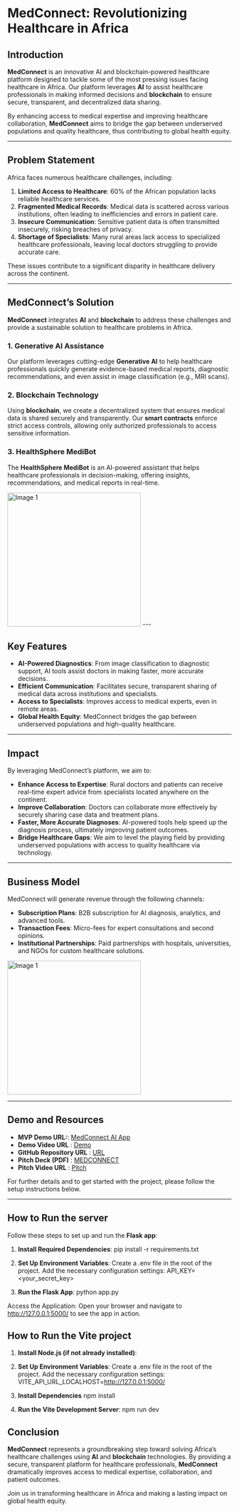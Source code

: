 # MedConnect: Revolutionizing Healthcare in Africa

## Introduction
**MedConnect** is an innovative AI and blockchain-powered healthcare platform designed to tackle some of the most pressing issues facing healthcare in Africa. Our platform leverages **AI** to assist healthcare professionals in making informed decisions and **blockchain** to ensure secure, transparent, and decentralized data sharing.

By enhancing access to medical expertise and improving healthcare collaboration, **MedConnect** aims to bridge the gap between underserved populations and quality healthcare, thus contributing to global health equity.

---

## Problem Statement

Africa faces numerous healthcare challenges, including:

1. **Limited Access to Healthcare**: 60% of the African population lacks reliable healthcare services.
2. **Fragmented Medical Records**: Medical data is scattered across various institutions, often leading to inefficiencies and errors in patient care.
3. **Insecure Communication**: Sensitive patient data is often transmitted insecurely, risking breaches of privacy.
4. **Shortage of Specialists**: Many rural areas lack access to specialized healthcare professionals, leaving local doctors struggling to provide accurate care.

These issues contribute to a significant disparity in healthcare delivery across the continent.

---

## MedConnect’s Solution

**MedConnect** integrates **AI** and **blockchain** to address these challenges and provide a sustainable solution to healthcare problems in Africa.

### 1. **Generative AI Assistance**
Our platform leverages cutting-edge **Generative AI** to help healthcare professionals quickly generate evidence-based medical reports, diagnostic recommendations, and even assist in image classification (e.g., MRI scans).

### 2. **Blockchain Technology**
Using **blockchain**, we create a decentralized system that ensures medical data is shared securely and transparently. Our **smart contracts** enforce strict access controls, allowing only authorized professionals to access sensitive information.

### 3. **HealthSphere MediBot**
The **HealthSphere MediBot** is an AI-powered assistant that helps healthcare professionals in decision-making, offering insights, recommendations, and medical reports in real-time.

<img src="Frontend\assets\AM1.jpeg" alt="Image 1" width="300">
---

## Key Features

- **AI-Powered Diagnostics**: From image classification to diagnostic support, AI tools assist doctors in making faster, more accurate decisions.
- **Efficient Communication**: Facilitates secure, transparent sharing of medical data across institutions and specialists.
- **Access to Specialists**: Improves access to medical experts, even in remote areas.
- **Global Health Equity**: MedConnect bridges the gap between underserved populations and high-quality healthcare.

---

## Impact

By leveraging MedConnect’s platform, we aim to:

- **Enhance Access to Expertise**: Rural doctors and patients can receive real-time expert advice from specialists located anywhere on the continent.
- **Improve Collaboration**: Doctors can collaborate more effectively by securely sharing case data and treatment plans.
- **Faster, More Accurate Diagnoses**: AI-powered tools help speed up the diagnosis process, ultimately improving patient outcomes.
- **Bridge Healthcare Gaps**: We aim to level the playing field by providing underserved populations with access to quality healthcare via technology.

---

## Business Model

MedConnect will generate revenue through the following channels:

- **Subscription Plans**: B2B subscription for AI diagnosis, analytics, and advanced tools.
- **Transaction Fees**: Micro-fees for expert consultations and second opinions.
- **Institutional Partnerships**: Paid partnerships with hospitals, universities, and NGOs for custom healthcare solutions.

<img src="Frontend\assets\AM.jpeg" alt="Image 1" width="300">

---

## Demo and Resources

- **MVP Demo URL:**: [MedConnect AI App](https://medconnectbot.netlify.app) 
- **Demo Video URL** : [Demo](https://drive.google.com/file/d/1cN5GZNGTS9g0kFdKPf43vpXClizTNvwn/view?usp=sharing)
- **GitHub Repository URL** : [URL](https://github.com/Hamzar2/THE-H2H-SQUAD.git)
- **Pitch Deck (PDF)** : [MEDCONNECT](https://drive.google.com/file/d/1VoElZCfaBF_SYlG56uU23B-KHQhhdF1z/view?usp=sharing)
- **Pitch Video URL** : [Pitch](https://www.loom.com/share/de580723e31e40bd88b6ef41eb2cfa8f?sid=4ac5beec-d512-4789-b306-4ac64c6a58dd)

For further details and to get started with the project, please follow the setup instructions below.

---

## How to Run the server

Follow these steps to set up and run the **Flask app**:

1. **Install Required Dependencies**:
   pip install -r requirements.txt

2. **Set Up Environment Variables**:
    Create a .env file in the root of the project.
    Add the necessary configuration settings:
    API_KEY=<your_secret_key>


3. **Run the Flask App**:
    python app.py

Access the Application: Open your browser and navigate to http://127.0.0.1:5000/ to see the app in action.


## How to Run the Vite project

1. **Install Node.js (if not already installed)**:

2. **Set Up Environment Variables**:
    Create a .env file in the root of the project.
    Add the necessary configuration settings:
    VITE_API_URL_LOCALHOST=http://127.0.0.1:5000/

3. **Install Dependencies**
    npm install

4. **Run the Vite Development Server**:
    npm run dev

## Conclusion

**MedConnect** represents a groundbreaking step toward solving Africa’s healthcare challenges using **AI** and **blockchain** technologies. By providing a secure, transparent platform for healthcare professionals, **MedConnect** dramatically improves access to medical expertise, collaboration, and patient outcomes.

Join us in transforming healthcare in Africa and making a lasting impact on global health equity.
